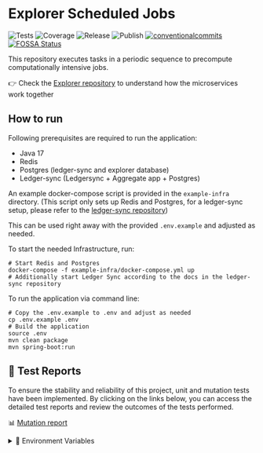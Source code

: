 # Explorer Scheduled Jobs

<p align="left">
<img alt="Tests" src="https://github.com/cardano-foundation/cf-ledger-consumer-schedules/actions/workflows/tests.yaml/badge.svg" />
<img alt="Coverage" src="https://cardano-foundation.github.io/cf-ledger-consumer-schedules/badges/jacoco.svg" />
<img alt="Release" src="https://github.com/cardano-foundation/cf-ledger-consumer-schedules/actions/workflows/release.yaml/badge.svg?branch=main" />
<img alt="Publish" src="https://github.com/cardano-foundation/cf-ledger-consumer-schedules/actions/workflows/publish.yaml/badge.svg?branch=main" />
<a href="https://conventionalcommits.org"><img alt="conventionalcommits" src="https://img.shields.io/badge/Conventional%20Commits-1.0.0-%23FE5196?logo=conventionalcommits" /></a>
<a href="https://app.fossa.com/reports/07917f95-b55f-4246-8504-1e232cfb28af"><img alt="FOSSA Status" src="https://app.fossa.com/api/projects/custom%2B41588%2Fgit%40github.com%3Acardano-foundation%2Fcf-ledger-consumer-schedules.git.svg?type=small&issueType=license" /></a>
</p>

This repository executes tasks in a periodic sequence to precompute computationally intensive jobs.

👉 Check the [Explorer repository](https://github.com/cardano-foundation/cf-explorer) to understand how the microservices work together

## How to run
Following prerequisites are required to run the application:
- Java 17
- Redis 
- Postgres (ledger-sync and explorer database)
- Ledger-sync (Ledgersync + Aggregate app + Postgres)

An example docker-compose script is provided in the `example-infra` directory. 
(This script only sets up Redis and Postgres, for a ledger-sync setup, please refer to the [ledger-sync repository](https://github.com/cardano-foundation/cf-ledger-sync))

This can be used right away with the provided `.env.example` and adjusted as needed.

To start the needed Infrastructure, run:
```shell
# Start Redis and Postgres
docker-compose -f example-infra/docker-compose.yml up
# Additionally start Ledger Sync according to the docs in the ledger-sync repository 
```
To run the application via command line:
```shell
# Copy the .env.example to .env and adjust as needed
cp .env.example .env
# Build the application
source .env
mvn clean package
mvn spring-boot:run
```

## 🧪 Test Reports

To ensure the stability and reliability of this project, unit and mutation tests have been implemented. By clicking on the links below, you can access the detailed test reports and review the outcomes of the tests performed.

📊 [Mutation report](https://cardano-foundation.github.io/cf-ledger-consumer-schedules/mutation-report/)
<details>
<summary> 🌱 Environment Variables</summary>

- LEDGER_SYNC_HOST: Ledger-sync database host.
- LEDGER_SYNC_PORT: Ledger-sync database port
- LEDGER_SYNC_USER: Ledger-sync database username
- LEDGER_SYNC_PASSWORD: Ledger-sync database password
- LEDGER_SYNC_DB: Ledger-sync database name
- LEDGER_SYNC_SCHEMA: Ledger-sync database schema
- LEDGER_SYNC_FLYWAY_ENABLE: Ledger-sync Migrate schema, set `true` if this is the first time run app

- LEDGER_SYNC_AGG_HOST= Ledger-sync aggregate database host.
- LEDGER_SYNC_AGG_PORT= Ledger-sync aggregate database port
- LEDGER_SYNC_AGG_USER= Ledger-sync aggregate database username
- LEDGER_SYNC_AGG_PASSWORD= Ledger-sync aggregate database password
- LEDGER_SYNC_AGG_DB= Ledger-sync aggregate database name
- LEDGER_SYNC_AGG_SCHEMA= Ledger-sync aggregate database schema
- LEDGER_SYNC_AGG_FLYWAY_ENABLE= Ledger-sync aggregate Migrate schema, set `true` if this is the first time run app

- EXPLORER_HOST: Explorer database host.
- EXPLORER_PORT: Explorer database port
- EXPLORER_USER: Explorer database username
- EXPLORER_PASSWORD: Explorer database password
- EXPLORER_DB: Explorer database name
- EXPLORER_SCHEMA: Explorer database schema
- EXPLORER_FLYWAY_ENABLE: Explorer Migrate schema, set `true` if this is the first time run app

- MAXIMUM_POOL_SIZE: Schedule will have job select parallel from database. If you want to task schedule as fast as possible set the `MAXIMUM_POOL_SIZE` as much as possible (cpu core * 4). This will reduce another app performance.
- REPORT_HISTORY_JOB_ENABLED: enable a report history job to delete expired file. Default `true`
- SET_EXPIRED_REPORTS_DELAY: delay time between each report history job run. Default `86400000` as 1 day
- LIMIT_CONTENT_PER_SHEET: limit content per sheet of export file, default `1000000`
- API_CHECK_REWARD_URL: api url to fetch reward
- API_CHECK_POOL_HISTORY_URL: api url to fetch pool history
- NETWORK_NAME: cardano node network name (preprod, testnet, mainnet)

- REPORT_S3_ACCESS_KEY: report aws s3 access key
- REPORT_S3_SECRET_KEY: report aws s3 secret key
- REPORT_S3_REGION: report aws s3 region
- REPORT_S3_BUCKET_NAME: report aws s3 bucket name
- REPORT_S3_STORAGE_ENDPOINT: report aws s3 storage endpoint

- TOKEN_LOGO_S3_ACCESS_KEY: token logo aws s3 access key
- TOKEN_LOGO_S3_SECRET_KEY: token logo aws s3 secret key
- TOKEN_LOGO_S3_REGION: token logo aws s3 region
- TOKEN_LOGO_S3_BUCKET_NAME: token logo aws s3 bucket name
- TOKEN_LOGO_S3_STORAGE_ENDPOINT: token logo aws s3 storage endpoint

- SPRING_PROFILES_ACTIVE: active profiles
- LOG: application log level
- META_DATA_JOB_ENABLED: enable metadata job
- TOKEN_METADATA_URL: url that store token
- TOKEN_METADATA_FOLDER: store token
- REDIS_SENTINEL_PASSWORD : Redis sentinel password. Default is redis_sentinel_pass.
- REDIS_SENTINEL_HOST : Redis sentinel host. Default is  cardano.redis.sentinel.
- REDIS_SENTINEL_PORT : Redis sentinel port. Default is 26379.
- REDIS_SENTINEL_MASTER_NAME : Redis master name. Default is mymaster.
- POOL_STATUS_FIXED_DELAY: delay time between each time get pool status
- NUMBER_DELEGATOR_FIXED_DELAY: delay time between each time get number delegator
- UNIQUE_ACCOUNT_FIXED_DELAY: fixed delay for job build cache unique account
- UNIQUE_ACCOUNT_ENABLED: enable unique account job
- STAKE_TX_BALANCE_JOB_ENABLED: enable stake tx balance job
- STAKE_TX_BALANCE_FIXED_DELAY: fixed delay for job stake tx balance
- TOKEN_INFO_JOB_ENABLED: enable token info job
- TOKEN_INFO_FIXED_DELAY: delay time between each time run token info job
- TOKEN_INFO_NUM_SLOT_INTERVAL: number of slots for each iteration processing token info
- AGGREGATE_POOL_INFO_FIXED_DELAY: fixed delay for job aggregate pool info
- SMART_CONTRACT_INFO_FIXED_DELAY: fixed delay for job smart contract info
- NATIVE_SCRIPT_INFO_FIXED_DELAY: fixed delay for job native script info
- DREP_INFO_JOB_ENABLED: enable drep info job
- DREP_INFO_FIXED_DELAY: fixed delay for job drep info
- GOVERNANCE_INFO_JOB_ENABLED: enable governance info job
- GOVERNANCE_INFO_FIXED_DELAY: fixed delay for job governance info
- AGG_ANALYTIC_FIXED_DELAY: fixed delay for job aggregate analytic that related to address and token
- BLOCK_STATISTICS_DAILY_URL: The URL to get daily block statistics
- BLOCK_STATISTICS_PER_EPOCH_URL: The URL to get per-epoch block statistics.
- BLOCK_STATISTICS_JOB_ENABLED: Enable the crawl block statistics job. Default is true.
- GOV_ACTION_METADATA_JOB_ENABLED: Enable the upsert government action metadata job. Default is true.
- GOV_ACTION_METADATA_FIXED_DELAY: Fixed delay for the government action metadata scheduler.
- GOV_ACTION_METADATA_RETRY_COUNT: The number of retries to fetch the URL to get government action metadata.
- API_IPFS_BASE_URL: The base URL of the gateway to support download the IPFS file.
</details>

